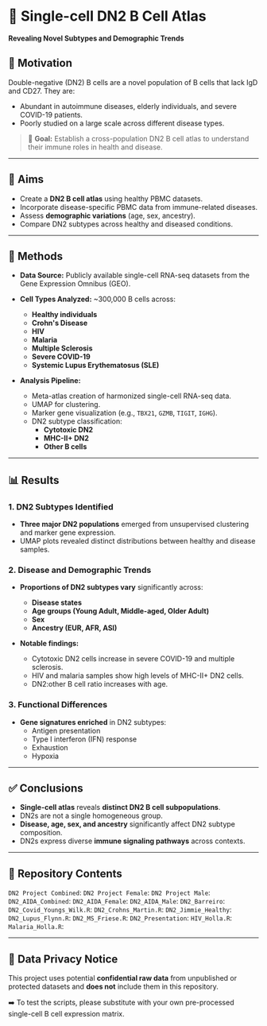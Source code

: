 # 🧬 Single-cell DN2 B Cell Atlas  
**Revealing Novel Subtypes and Demographic Trends**

## 🧠 Motivation
Double-negative (DN2) B cells are a novel population of B cells that lack IgD and CD27. They are:
- Abundant in autoimmune diseases, elderly individuals, and severe COVID-19 patients.
- Poorly studied on a large scale across different disease types.

> 🔬 **Goal:** Establish a cross-population DN2 B cell atlas to understand their immune roles in health and disease.

---

## 🎯 Aims
- Create a **DN2 B cell atlas** using healthy PBMC datasets.
- Incorporate disease-specific PBMC data from immune-related diseases.
- Assess **demographic variations** (age, sex, ancestry).
- Compare DN2 subtypes across healthy and diseased conditions.

---

## 🧪 Methods

- **Data Source:** Publicly available single-cell RNA-seq datasets from the Gene Expression Omnibus (GEO).
- **Cell Types Analyzed:** ~300,000 B cells across:
  - **Healthy individuals**
  - **Crohn's Disease**
  - **HIV**
  - **Malaria**
  - **Multiple Sclerosis**
  - **Severe COVID-19**
  - **Systemic Lupus Erythematosus (SLE)**

- **Analysis Pipeline:**
  - Meta-atlas creation of harmonized single-cell RNA-seq data.
  - UMAP for clustering.
  - Marker gene visualization (e.g., `TBX21`, `GZMB`, `TIGIT`, `IGHG`).
  - DN2 subtype classification:
    - **Cytotoxic DN2**
    - **MHC-II+ DN2**
    - **Other B cells**

---

## 📊 Results

### 1. DN2 Subtypes Identified
- **Three major DN2 populations** emerged from unsupervised clustering and marker gene expression.
- UMAP plots revealed distinct distributions between healthy and disease samples.

### 2. Disease and Demographic Trends
- **Proportions of DN2 subtypes vary** significantly across:
  - **Disease states**
  - **Age groups (Young Adult, Middle-aged, Older Adult)**
  - **Sex**
  - **Ancestry (EUR, AFR, ASI)**

- **Notable findings:**
  - Cytotoxic DN2 cells increase in severe COVID-19 and multiple sclerosis.
  - HIV and malaria samples show high levels of MHC-II+ DN2 cells.
  - DN2:other B cell ratio increases with age.

### 3. Functional Differences
- **Gene signatures enriched** in DN2 subtypes:
  - Antigen presentation
  - Type I interferon (IFN) response
  - Exhaustion
  - Hypoxia

---

## ✅ Conclusions
- **Single-cell atlas** reveals **distinct DN2 B cell subpopulations**.
- DN2s are not a single homogeneous group.
- **Disease, age, sex, and ancestry** significantly affect DN2 subtype composition.
- DN2s express diverse **immune signaling pathways** across contexts.

---

## 📁 Repository Contents
`DN2 Project Combined`:
`DN2 Project Female`:
`DN2 Project Male`:
`DN2_AIDA_Combined`:
`DN2_AIDA_Female`:
`DN2_AIDA_Male`:
`DN2_Barreiro`:
`DN2_Covid_Youngs_Wilk.R`:
`DN2_Crohns_Martin.R`:
`DN2_Jimmie_Healthy`:
`DN2_Lupus_Flynn.R`:
`DN2_MS_Friese.R`:
`DN2_Presentation`:
`HIV_Holla.R`:
`Malaria_Holla.R`:





---

## 🔐 Data Privacy Notice

This project uses potential **confidential raw data** from unpublished or protected datasets and **does not** include them in this repository.

➡️ To test the scripts, please substitute with your own pre-processed single-cell B cell expression matrix.


